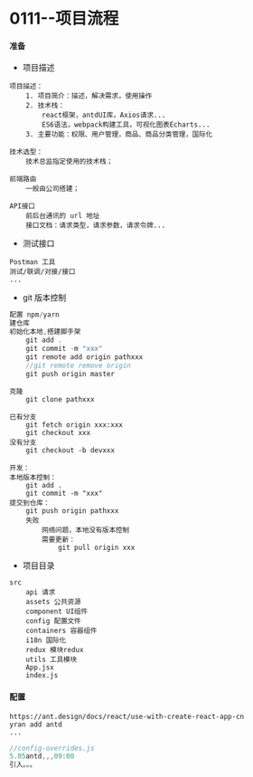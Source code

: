 # 0111--项目流程

#### 准备

* 项目描述

```
项目描述：
	1. 项目简介：描述，解决需求，使用操作
	2. 技术栈：
		react框架，antdUI库，Axios请求...
		ES6语法，webpack构建工具，可视化图表Echarts...
	3. 主要功能：权限、用户管理，商品、商品分类管理，国际化

技术选型：
	技术总监指定使用的技术栈；	
	
前端路由
	一般由公司搭建；
	
API接口
	前后台通讯的 url 地址
	接口文档：请求类型，请求参数，请求令牌...
```



* 测试接口

```
Postman 工具
测试/联调/对接/接口
...
```



* git 版本控制

```js
配置 npm/yarn
建仓库 
初始化本地,搭建脚手架
	git add .
	git commit -m "xxx"
	git remote add origin pathxxx
	//git remote remove origin
	git push origin master
```

```
克隆
	git clone pathxxx
```

```
已有分支
	git fetch origin xxx:xxx
	git checkout xxx
没有分支
	git checkout -b devxxx
```

```
开发：
本地版本控制：
	git add . 
	git commit -m "xxx"
提交到仓库：
	git push origin pathxxx
	失败
		网络问题，本地没有版本控制
		需要更新：
			git pull origin xxx
```



* 项目目录

```
src
	api 请求
	assets 公共资源
	component UI组件
	config 配置文件
	containers 容器组件
	i18n 国际化
	redux 模块redux
	utils 工具模块
	App.jsx
	index.js
```



#### 配置

```
https://ant.design/docs/react/use-with-create-react-app-cn
yran add antd
...
```

```js
//config-overrides.js
5.05antd,,,09:00
引入。。。 
```


